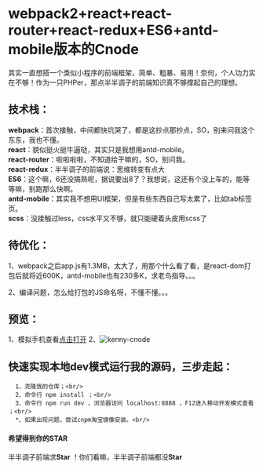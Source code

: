 # webpack2+react+react-router+react-redux+ES6+antd-mobile版本的Cnode
  其实一直想搭一个类似小程序的前端框架，简单、粗暴、易用！奈何，个人功力实在不够！作为一只PHPer，那点半半调子的前端知识真不够撑起自己的理想。

技术栈：
----------------

  <b>webpack</b>：首次接触，中间都快坑哭了，都是这抄点那抄点，SO，别来问我这个东东，我也不懂。<br/>
  <b>react</b>：貌似挺火挺牛逼哒，其实只是我想用antd-mobile。<br/>
  <b>react-router</b>：啦啦啦啦，不知道给干嘛的，SO，别问我。<br/>
  <b>react-redux</b>：半半调子的前端说：思维转变有点大<br/>
  <b>ES6</b>：这个嘛，6还没搞熟呢，据说要出8了？我想说，这还有个没上车的，能等等嘛，别跑那么快啊。<br/>
  <b>antd-mobile</b>：其实我不想用UI框架，但是有些东西自己写太累了，比如tab标签页。<br/>
  <b>scss</b>：没接触过less，css水平又不够，就只能硬着头皮用scss了<br/>
  
待优化：
--------------
  
  1、webpack之后app.js有1.3MB，太大了，用那个什么看了看，是react-dom打包后就将近600K，antd-mobile也有230多K，求老鸟指导。。。<br/>
  
  2、编译问题，怎么给打包的JS命名呀，不懂不懂。。。<br/>

预览：
--------------
  1、模拟手机查看[点击打开](http://kenny-cnode.brother66.com/index.html)
  2、![kenny-cnode](http://qr.api.cli.im/qr?data=http%253A%252F%252Fkenny-cnode.brother66.com%252Findex.html&level=H&transparent=false&bgcolor=%23ffffff&forecolor=%23000000&blockpixel=12&marginblock=1&logourl=&size=280&kid=cliim&key=1cc8ebd1c83dfda8abe05832e5bf86ca)
  
快速实现本地dev模式运行我的源码，三步走起：
--------------
      1、克隆我的仓库；<br/>
      2、命令行 npm install ；<br/>
      3、命令行 npm run dev ，浏览器访问 localhost:8888 ，F12进入移动开发模式查看 ；<br/>
      *、如果出现问题，尝试cnpm淘宝镜像安装。<br/>

#### 希望得到你的STAR
半半调子前端求<b>Star</b> ！你们看嘛，半半调子前端都没<b>Star</b>
